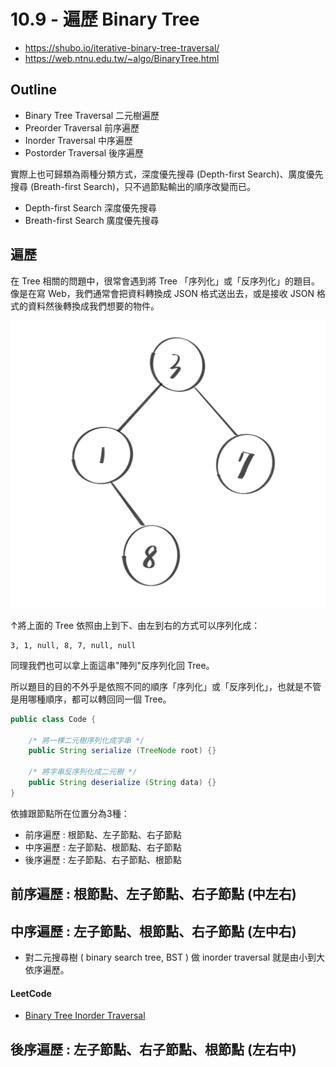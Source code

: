 # 10.9 - 遍歷 Binary Tree
* https://shubo.io/iterative-binary-tree-traversal/
* https://web.ntnu.edu.tw/~algo/BinaryTree.html

## Outline
* Binary Tree Traversal 二元樹遍歷
* Preorder Traversal 前序遍歷
* Inorder Traversal 中序遍歷
* Postorder Traversal 後序遍歷

實際上也可歸類為兩種分類方式，深度優先搜尋 (Depth-first Search)、廣度優先搜尋 (Breath-first Search)，只不過節點輸出的順序改變而已。

* Depth-first Search 深度優先搜尋
* Breath-first Search 廣度優先搜尋

## 遍歷
在 Tree 相關的問題中，很常會遇到將 Tree 「序列化」或「反序列化」的題目。像是在寫 Web，我們通常會把資料轉換成 JSON 格式送出去，或是接收 JSON 格式的資料然後轉換成我們想要的物件。

![](/images/DataStructure/10.2-1.png)

↑將上面的 Tree 依照由上到下、由左到右的方式可以序列化成：
```
3, 1, null, 8, 7, null, null
```

同理我們也可以拿上面這串"陣列"反序列化回 Tree。

所以題目的目的不外乎是依照不同的順序「序列化」或「反序列化」，也就是不管是用哪種順序，都可以轉回同一個 Tree。

```java
public class Code {

    /* 將一棵二元樹序列化成字串 */
    public String serialize (TreeNode root) {}

    /* 將字串反序列化成二元樹 */
    public String deserialize (String data) {}
}
```

依據跟節點所在位置分為3種：
* 前序遍歷 : 根節點、左子節點、右子節點
* 中序遍歷 : 左子節點、根節點、右子節點
* 後序遍歷 : 左子節點、右子節點、根節點

## 前序遍歷 : 根節點、左子節點、右子節點 (中左右)


## 中序遍歷 : 左子節點、根節點、右子節點 (左中右)


* 對二元搜尋樹 ( binary search tree, BST ) 做 inorder traversal 就是由小到大依序遍歷。

#### LeetCode
* [Binary Tree Inorder Traversal](https://leetcode.com/problems/binary-tree-inorder-traversal/)

## 後序遍歷 : 左子節點、右子節點、根節點 (左右中)